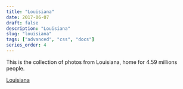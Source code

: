 ```yaml
---
title: "Louisiana"
date: 2017-06-07
draft: false
description: "Louisiana"
slug: "louisiana"
tags: ["advanced", "css", "docs"]
series_order: 4
---
```


This is the collection of photos from Louisiana, home for 4.59 millions people.

[Louisiana](https://goo.gl/photos/pgvQV31h2wHFarTN7)
